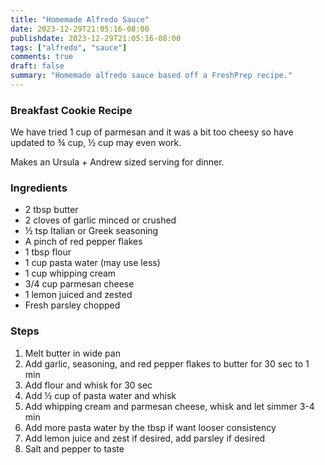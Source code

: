 ```yaml
---
title: "Homemade Alfredo Sauce"
date: 2023-12-29T21:05:16-08:00
publishdate: 2023-12-29T21:05:16-08:00
tags: ["alfredo", "sauce"]
comments: true
draft: false
summary: "Homemade alfredo sauce based off a FreshPrep recipe."
---
```


### Breakfast Cookie Recipe
We have tried 1 cup of parmesan and it was a bit too cheesy so have updated to ¾ cup, ½ cup may even work.  

Makes an Ursula + Andrew sized serving for dinner.

### Ingredients
* 2 tbsp butter
* 2  cloves of garlic minced or crushed
* ½ tsp Italian or Greek seasoning
* A pinch of red pepper flakes
* 1 tbsp flour
* 1 cup pasta water (may use less)
* 1 cup whipping cream
* 3/4 cup parmesan cheese
* 1 lemon juiced and zested
* Fresh parsley chopped

### Steps
1.	Melt butter in wide pan
2.	Add garlic, seasoning, and red pepper flakes to butter for 30 sec to 1 min
3.	Add flour and whisk for 30 sec
4.	Add ½ cup of pasta water and whisk
5.	Add whipping cream and parmesan cheese, whisk and let simmer 3-4 min
6.	Add more pasta water by the tbsp if want looser consistency
7.	Add lemon juice and zest if desired, add parsley if desired
8.	Salt and pepper to taste
